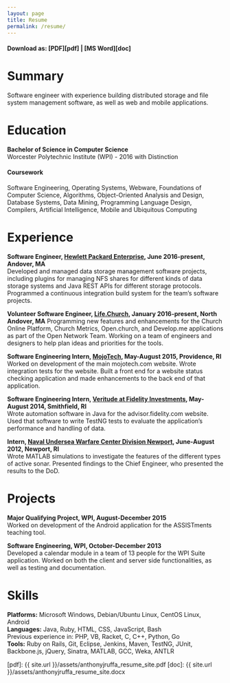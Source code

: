 ```yaml
---
layout: page
title: Resume
permalink: /resume/
---
```


#### Download as: [PDF][pdf] | [MS Word][doc]

# Summary

Software engineer with experience building distributed storage and file system management software, as well as web and mobile applications.

# Education

**Bachelor of Science in Computer Science**  
Worcester Polytechnic Institute (WPI) - 2016 with Distinction

#### Coursework

Software Engineering, Operating Systems, Webware, Foundations of Computer Science, Algorithms, Object-Oriented Analysis and Design, Database Systems, Data Mining, Programming Language Design, Compilers, Artificial Intelligence, Mobile and Ubiquitous Computing

# Experience

**Software Engineer, [Hewlett Packard Enterprise][hpe], June 2016-present, Andover, MA**  
Developed and managed data storage management software projects, including plugins for managing NFS shares for different kinds of data storage systems and Java REST APIs for different storage protocols. Programmed a continuous integration build system for the team’s software projects.

**Volunteer Software Engineer, [Life.Church][lifechurch], January 2016-present, North Andover, MA**
Programming new features and enhancements for the Church Online Platform, Church Metrics, Open.church, and Develop.me applications as part of the Open Network Team. Working on a team of engineers and designers to help plan ideas and priorities for the tools.

**Software Engineering Intern, [MojoTech][mojotech], May-August 2015, Providence, RI**  
Worked on development of the main mojotech.com website.  Wrote integration tests for the website.  Built a front end for a website status checking application and made enhancements to the back end of that application.

**Software Engineering Intern, [Veritude at Fidelity Investments][fidelity], May-August 2014, Smithfield, RI**  
Wrote automation software in Java for the advisor.fidelity.com website. Used that software to write TestNG tests to evaluate the application’s performance and handling of data.

**Intern, [Naval Undersea Warfare Center Division Newport][nuwc], June-August 2012, Newport, RI**  
Wrote MATLAB simulations to investigate the features of the different types of active sonar. Presented findings to the Chief Engineer, who presented the results to the DoD.

# Projects

**Major Qualifying Project, WPI, August-December 2015**  
Worked on development of the Android application for the ASSISTments teaching tool.

**Software Engineering, WPI, October-December 2013**  
Developed a calendar module in a team of 13 people for the WPI Suite application.  Worked on both the client and server side functionalities, as well as testing and documentation.

# Skills

**Platforms:** Microsoft Windows, Debian/Ubuntu Linux, CentOS Linux, Android  
**Languages:** Java, Ruby, HTML, CSS, JavaScript, Bash  
Previous experience in: PHP, VB, Racket, C, C++, Python, Go  
**Tools:** Ruby on Rails, Git, Eclipse, Jenkins, Maven, TestNG, JUnit, Backbone.js, jQuery, Sinatra, MATLAB, GCC, Weka, ANTLR  

[pdf]: {{ site.url }}/assets/anthonyjruffa_resume_site.pdf
[doc]: {{ site.url }}/assets/anthonyjruffa_resume_site.docx

[hpe]: https://www.hpe.com
[mojotech]: https://www.mojotech.com
[fidelity]: https://www.fidelity.com
[nuwc]: http://www.navsea.navy.mil/Home/Warfare-Centers/NUWC-Newport/
[lifechurch]: https://www.life.church
[opennetwork]: https://open.life.church
[wpi]: https://www.wpi.edu
